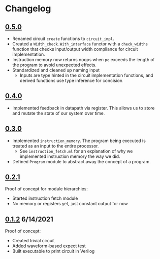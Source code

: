 # Changelog

## [0.5.0](https://github.com/askvortsov1/hardcaml-mips/compare/v0.4.0...v0.5.0)

- Renamed circuit `create` functions to `circuit_impl`.
- Created a `Width_check.With_interface` functor with a `check_widths` function that checks input/output width compliance for circuit implementation.
- Instruction memory now returns noops when `pc` exceeds the length of the program to avoid unexpected effects.
- Standardized and cleaned up naming input
  - Inputs are type hinted in the circuit implementation functions, and derived functions use type inference for concision.

## [0.4.0](https://github.com/askvortsov1/hardcaml-mips/compare/v0.3.0...v0.4.0)

- Implemented feedback in datapath via register. This allows us to store and mutate the state of our system over time.
  
## [0.3.0](https://github.com/askvortsov1/hardcaml-mips/compare/v0.2.0...v0.3.0)

- Implemented `instruction_memory`. The program being executed is treated as an input to the entire processor.
  - See `instruction_fetch.ml` for an explanation of why we implemented instruction memory the way we did.
- Defined `Program` module to abstract away the concept of a program.

## [0.2.1](https://github.com/askvortsov1/hardcaml-mips/compare/v0.1.2...v0.2.0)

Proof of concept for module hierarchies:

- Started instruction fetch module
- No memory or registers yet, just constant output for now

## [0.1.2](https://github.com/askvortsov1/hardcaml-mips/tree/v0.1.2) 6/14/2021

Proof of concept:

- Created trivial circuit
- Added waveform-based expect test
- Built executable to print circuit in Verilog